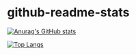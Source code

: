 # github-readme-stats
[![Anurag's GitHub stats](https://github-readme-stats.vercel.app/api?username=Reenadivya)](https://github.com/Reenadivya/github-readme-stats)


[![Top Langs](https://github-readme-stats.vercel.app/api/top-langs/?username=Reenadivya&langs_count=8)](https://github.com/Reenadivya/github-readme-stats)
